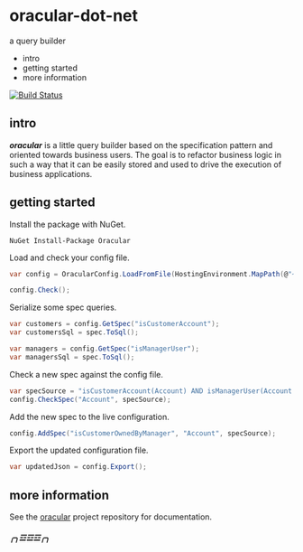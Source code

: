 oracular-dot-net
================

a query builder

  * intro
  * getting started
  * more information

[![Build Status](https://travis-ci.org/couchand/oracular-dot-net.svg?branch=master)](https://travis-ci.org/couchand/oracular-dot-net)

intro
-----

***oracular*** is a little query builder based on the specification
pattern and oriented towards business users. The goal is to refactor
business logic in such a way that it can be easily stored and used to
drive the execution of business applications.

getting started
---------------

Install the package with NuGet.

    NuGet Install-Package Oracular

Load and check your config file.

```csharp
var config = OracularConfig.LoadFromFile(HostingEnvironment.MapPath(@"~/App_Data/oracular.json"));

config.Check();
```

Serialize some spec queries.

```csharp
var customers = config.GetSpec("isCustomerAccount");
var customersSql = spec.ToSql();

var managers = config.GetSpec("isManagerUser");
var managersSql = spec.ToSql();
```

Check a new spec against the config file.

```csharp
var specSource = "isCustomerAccount(Account) AND isManagerUser(Account.Owner)";
config.CheckSpec("Account", specSource);
```

Add the new spec to the live configuration.

```csharp
config.AddSpec("isCustomerOwnedByManager", "Account", specSource);
```

Export the updated configuration file.

```csharp
var updatedJson = config.Export();
```

more information
----------------

See the [oracular][0] project repository for documentation.

[0]: https://github.com/couchand/oracular

##### ╭╮☲☲☲╭╮ #####
